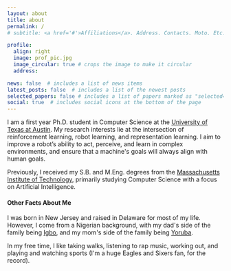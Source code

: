 ```yaml
---
layout: about
title: about
permalink: /
# subtitle: <a href='#'>Affiliations</a>. Address. Contacts. Moto. Etc.

profile:
  align: right
  image: prof_pic.jpg
  image_circular: true # crops the image to make it circular
  address: 

news: false  # includes a list of news items
latest_posts: false  # includes a list of the newest posts
selected_papers: false # includes a list of papers marked as "selected={true}"
social: true  # includes social icons at the bottom of the page
---
```

I am a first year Ph.D. student in Computer Science at the [University of Texas at Austin](https://www.cs.utexas.edu/). My research interests lie at the intersection of reinforcement learning, robot learning, and representation learning. I aim to improve a robot’s ability to act, perceive, and learn in complex environments, and ensure that a machine's goals will always align with human goals.

Previously, I received my S.B. and M.Eng. degrees from the [Massachusetts Institute of Technology](https://web.mit.edu/), primarily studying Computer Science with a focus on Artificial Intelligence.

#### Other Facts About Me
I was born in New Jersey and raised in Delaware for most of my life. However, I come from a Nigerian background, with my dad's side of the family being [Igbo](https://en.wikipedia.org/wiki/Igbo_people), and my mom's side of the family being [Yoruba](https://en.wikipedia.org/wiki/Yoruba_people). 

In my free time, I like taking walks, listening to rap music, working out, and playing and watching sports (I'm a huge Eagles and Sixers fan, for the record). 